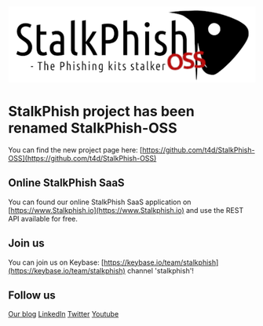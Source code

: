 <p align="center"><img src="https://github.com/t4d/StalkPhish-OSS/blob/main/pics/stalkphish-logo.png"></p>

# StalkPhish project has been renamed StalkPhish-OSS 
You can find the new project page here: [https://github.com/t4d/StalkPhish-OSS](https://github.com/t4d/StalkPhish-OSS)

## Online StalkPhish SaaS
You can found our online StalkPhish SaaS application on [https://www.Stalkphish.io](https://www.Stalkphish.io) and use the REST API available for free.

## Join us
You can join us on Keybase: [https://keybase.io/team/stalkphish](https://keybase.io/team/stalkphish) channel 'stalkphish'!

## Follow us
[Our blog](https://www.Stalkphish.com)
[LinkedIn](https://www.linkedin.com/company/stalkphish)
[Twitter](https://twitter.com/Stalkphish_io)
[Youtube](https://www.youtube.com/channel/UC5hb1CaRdmbSWpN0wTz6SFw)
